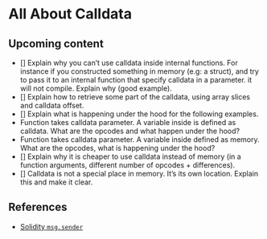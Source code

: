 # All About Calldata

## Upcoming content

- [] Explain why you can’t use calldata inside internal functions. For instance if you constructed something in memory (e.g: a struct), and try to pass it to an internal function that specify calldata in a parameter. it will not compile. Explain why (good example).
- [] Explain how to retrieve some part of the calldata, using array slices and calldata offset.
- [] Explain what is happening under the hood for the following examples.
- Function takes calldata parameter. A variable inside is defined as calldata. What are the opcodes and what happen under the hood?
- Function takes calldata parameter. A variable inside defined as memory. What are the opcodes, what is happening under the hood?
- [] Explain why it is cheaper to use calldata instead of memory (in a function arguments, different number of opcodes + differences).
- [] Calldata is not a special place in memory. It’s its own location. Explain this and make it clear.
## References

- [Solidity `msg.sender`](https://medium.com/@devrann.simsek/solidity-msg-sender-9072c1561966)